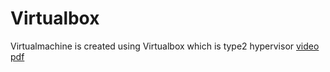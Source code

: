 # Virtualbox
Virtualmachine is created using Virtualbox which is type2 hypervisor
<a href ="  "> video</a>
<a 
href="https://github.com/shanmathiArumugam/Virtualbox/files/12158761/21ITR104.Virtualization.assignment.1.pdf">pdf</a>
